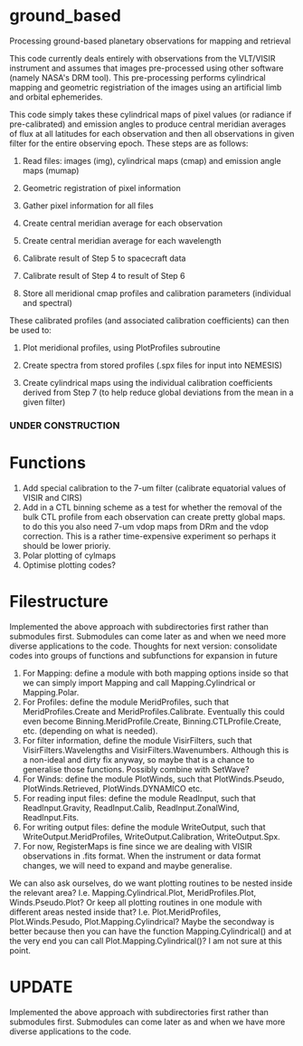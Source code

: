 # ground_based
Processing ground-based planetary observations for mapping and retrieval

This code currently deals entirely with observations from the VLT/VISIR instrument and assumes that images pre-processed using other software (namely NASA's DRM tool). This pre-processing performs cylindrical mapping and geometric registriation of the images using an artificial limb and orbital ephemerides.

This code simply takes these cylindrical maps of pixel values (or radiance if pre-calibrated) and emission angles to produce central meridian averages of flux at all latitudes for each observation and then all observations in given filter for the entire observing epoch. These steps are as follows:

1. Read files: images (img), cylindrical maps (cmap) and emission angle maps (mumap)

2. Geometric registration of pixel information

3. Gather pixel information for all files

4. Create central meridian average for each observation

5. Create central meridian average for each wavelength

6. Calibrate result of Step 5 to spacecraft data

7. Calibrate result of Step 4 to result of Step 6

8. Store all meridional cmap profiles and calibration parameters (individual and spectral)


These calibrated profiles (and associated calibration coefficients) can then be used to:

1. Plot meridional profiles, using PlotProfiles subroutine

2. Create spectra from stored profiles (.spx files for input into NEMESIS)

3. Create cylindrical maps using the individual calibration coefficients derived from Step 7 (to help reduce global deviations from the mean in a given filter)

### UNDER CONSTRUCTION ###

# Functions #
1. Add special calibration to the 7-um filter (calibrate equatorial values of VISIR and CIRS)
2. Add in a CTL binning scheme  as a test for whether the removal of the bulk CTL profile from each observation can create pretty global maps. to do this you also need 7-um vdop maps from DRm and the vdop correction. This is a rather time-expensive experiment so perhaps it should be lower prioriy.
3. Polar plotting of cylmaps
4. Optimise plotting codes?

# Filestructure #
Implemented the above approach with subdirectories first rather than submodules first. Submodules can come later as and when we need more diverse applications to the code.
Thoughts for next version: consolidate codes into groups of functions and subfunctions for expansion in future
1. For Mapping: define a module with both mapping options inside so that we can simply import Mapping and call Mapping.Cylindrical or Mapping.Polar.
2. For Profiles: define the module MeridProfiles, such that MeridProfiles.Create and MeridProfiles.Calibrate. Eventually this could even become Binning.MeridProfile.Create, Binning.CTLProfile.Create, etc. (depending on what is needed).
3. For filter information, define the module VisirFilters, such that VisirFilters.Wavelengths and VisirFilters.Wavenumbers. Although this is a non-ideal and dirty fix anyway, so maybe that is a chance to generalise those functions. Possibly combine with SetWave?
4. For Winds: define the module PlotWinds, such that PlotWinds.Pseudo, PlotWinds.Retrieved, PlotWinds.DYNAMICO etc.
5. For reading input files: define the module ReadInput, such that ReadInput.Gravity, ReadInput.Calib, ReadInput.ZonalWind, ReadInput.Fits.
6. For writing output files: define the module WriteOutput, such that WriteOutput.MeridProfiles, WriteOutput.Calibration, WriteOutput.Spx.
7. For now, RegisterMaps is fine since we are dealing with VISIR observations in .fits format. When the instrument or data format changes, we will need to expand and maybe generalise.

We can also ask ourselves, do we want plotting routines to be nested inside the relevant area? I.e. Mapping.Cylindrical.Plot, MeridProfiles.Plot, Winds.Pseudo.Plot? Or keep all plotting routines in one module with different areas nested inside that? I.e. Plot.MeridProfiles, Plot.Winds.Pesudo, Plot.Mapping.Cylindrical? Maybe the secondway is better because then you can have the function Mapping.Cylindrical() and at the very end you can call Plot.Mapping.Cylindrical()? I am not sure at this point.

# UPDATE #

Implemented the above approach with subdirectories first rather than submodules first. Submodules can come later as and when we have more diverse applications to the code.